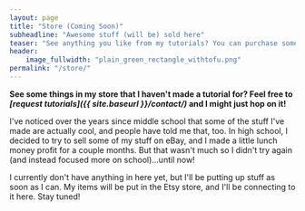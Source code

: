 ```yaml
---
layout: page
title: "Store (Coming Soon)"
subheadline: "Awesome stuff (will be) sold here"
teaser: "See anything you like from my tutorials? You can purchase some of my items here, specially handmade by me."
header:
    image_fullwidth: "plain_green_rectangle_withtofu.png"
permalink: "/store/"
---
```


**See some things in my store that I haven't made a tutorial for? Feel free to _[request tutorials]({{ site.baseurl }}/contact/)_ and I might just hop on it!**

I've noticed over the years since middle school that some of the stuff I've made are actually cool, and people have told me that, too. In high school, I decided to try to sell some of my stuff on eBay, and I made a little lunch money profit for a couple months. But that wasn't much so I didn't try again (and instead focused more on school)...until now!

I currently don't have anything in here yet, but I'll be putting up stuff as soon as I can. My items will be put in the Etsy store, and I'll be connecting to it here. Stay tuned!
